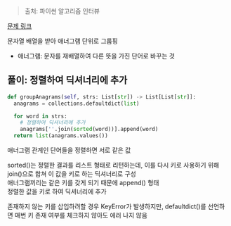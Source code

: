 > 출처: 파이썬 알고리즘 인터뷰

[문제 링크](https://leetcode.com/problems/group-anagrams/description/)

문자열 배열을 받아 애너그램 단위로 그룹핑
- 애너그램: 문자를 재배열하여 다른 뜻을 가진 단어로 바꾸는 것


## 풀이: 정렬하여 딕셔너리에 추가

```python
def groupAnagrams(self, strs: List[str]) -> List[List[str]]:
  anagrams = collections.defaultdict(list)

  for word in strs:
    # 정렬하여 딕셔너리에 추가
    anagrams[''.join(sorted(word))].append(word)
  return list(anagrams.values())
```

애너그램 관계인 단어들을 정렬하면 서로 같은 값

sorted()는 정렬한 결과를 리스트 형태로 리턴하는데, 이를 다시 키로 사용하기 위해 join()으로 합쳐 이 값을 키로 하는 딕셔너리로 구성<br>
애너그램끼리는 같은 키를 갖게 되기 때문에 append() 형태<br>
정렬한 값을 키로 하여 딕셔너리에 추가

존재하지 않는 키를 삽입하려할 경우 KeyError가 발생하지만, defaultdict()를 선언하면 매번 키 존재 여부를 체크하지 않아도 에러 나지 않음
